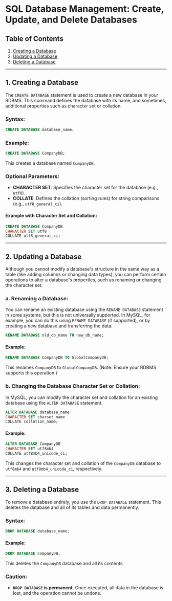 # SQL Database Management: Create, Update, and Delete Databases

## Table of Contents

1. [Creating a Database](#creating-a-database)
2. [Updating a Database](#updating-a-database)
3. [Deleting a Database](#deleting-a-database)

---

## 1. Creating a Database

The `CREATE DATABASE` statement is used to create a new database in your RDBMS. This command defines the database with its name, and sometimes, additional properties such as character set or collation.

### Syntax:

```sql
CREATE DATABASE database_name;
```

### Example:

```sql
CREATE DATABASE CompanyDB;
```

This creates a database named `CompanyDB`.

### Optional Parameters:

-   **CHARACTER SET**: Specifies the character set for the database (e.g., `utf8`).
-   **COLLATE**: Defines the collation (sorting rules) for string comparisons (e.g., `utf8_general_ci`).

#### Example with Character Set and Collation:

```sql
CREATE DATABASE CompanyDB
CHARACTER SET utf8
COLLATE utf8_general_ci;
```

---

## 2. Updating a Database

Although you cannot modify a database's structure in the same way as a table (like adding columns or changing data types), you can perform certain operations to alter a database's properties, such as renaming or changing the character set.

### a. Renaming a Database:

You can rename an existing database using the `RENAME DATABASE` statement in some systems, but this is not universally supported. In MySQL, for example, you can do this using `RENAME DATABASE` (if supported), or by creating a new database and transferring the data.

```sql
RENAME DATABASE old_db_name TO new_db_name;
```

#### Example:

```sql
RENAME DATABASE CompanyDB TO GlobalCompanyDB;
```

This renames `CompanyDB` to `GlobalCompanyDB`. (Note: Ensure your RDBMS supports this operation.)

### b. Changing the Database Character Set or Collation:

In MySQL, you can modify the character set and collation for an existing database using the `ALTER DATABASE` statement.

```sql
ALTER DATABASE database_name
CHARACTER SET charset_name
COLLATE collation_name;
```

#### Example:

```sql
ALTER DATABASE CompanyDB
CHARACTER SET utf8mb4
COLLATE utf8mb4_unicode_ci;
```

This changes the character set and collation of the `CompanyDB` database to `utf8mb4` and `utf8mb4_unicode_ci`, respectively.

---

## 3. Deleting a Database

To remove a database entirely, you use the `DROP DATABASE` statement. This deletes the database and all of its tables and data permanently.

### Syntax:

```sql
DROP DATABASE database_name;
```

#### Example:

```sql
DROP DATABASE CompanyDB;
```

This deletes the `CompanyDB` database and all its contents.

### Caution:

-   **`DROP DATABASE` is permanent**. Once executed, all data in the database is lost, and the operation cannot be undone.
